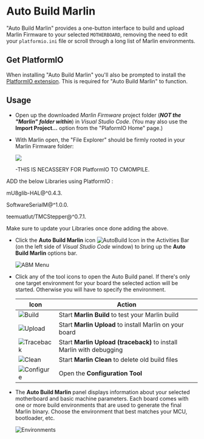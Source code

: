 # Auto Build Marlin

"Auto Build Marlin" provides a one-button interface to build and upload Marlin Firmware to your selected `MOTHERBOARD`, removing the need to edit your `platformio.ini` file or scroll through a long list of Marlin environments.

## Get PlatformIO

When installing "Auto Build Marlin" you'll also be prompted to install the [PlatformIO extension](http://marlinfw.org/docs/basics/install_platformio_vscode.html). This is required for "Auto Build Marlin" to function.

## Usage

- Open up the downloaded *Marlin Firmware* project folder (***NOT the "Marlin" folder within***) in *Visual Studio Code*. (You may also use the **Import Project…** option from the "PlaformIO Home" page.)

- With Marlin open, the "File Explorer" should be firmly rooted in your Marlin Firmware folder:

  ![](https://github.com/MarlinFirmware/AutoBuildMarlin/raw/master/img/Activity_bar.png)
  
  -THIS IS NECASSERY FOR PlatformIO TO CMOMPILE.

ADD the below Libraries using PlatformIO :

mU8glib-HAL@^0.4.3.

SoftwareSerialM@^1.0.0.

teemuatlut/TMCStepper@^0.7.1.


Make sure to update your Libraries once done adding the above.

- Click the **Auto Build Marlin** icon ![AutoBuild Icon](https://github.com/MarlinFirmware/AutoBuildMarlin/raw/master/img/AB_icon.png) in the Activities Bar (on the left side of *Visual Studio Code* window) to bring up the **Auto Build Marlin** options bar.

  ![ABM Menu](https://github.com/MarlinFirmware/AutoBuildMarlin/raw/master/img/AB_menu.png)

- Click any of the tool icons to open the Auto Build panel. If there's only one target environment for your board the selected action will be started. Otherwise you will have to specify the environment.

  Icon|Action
  ----|------
  ![Build](https://github.com/MarlinFirmware/AutoBuildMarlin/raw/master/img/B_small.png)|Start **Marlin Build** to test your Marlin build
  ![Upload](https://github.com/MarlinFirmware/AutoBuildMarlin/raw/master/img/U_small.png)|Start **Marlin Upload** to install Marlin on your board
  ![Traceback](https://github.com/MarlinFirmware/AutoBuildMarlin/raw/master/img/T_small.png)|Start **Marlin Upload (traceback)** to install Marlin with debugging
  ![Clean](https://github.com/MarlinFirmware/AutoBuildMarlin/raw/master/img/C_small.png)|Start **Marlin Clean** to delete old build files
  ![Configure](https://github.com/MarlinFirmware/AutoBuildMarlin/raw/master/img/K_small.png)|Open the **Configuration Tool**

- The **Auto Build Marlin** panel displays information about your selected motherboard and basic machine parameters. Each board comes with one or more build environments that are used to generate the final Marlin binary. Choose the environment that best matches your MCU, bootloader, etc.

  ![Environments](https://github.com/MarlinFirmware/AutoBuildMarlin/raw/master/img/abm-envs.png)
